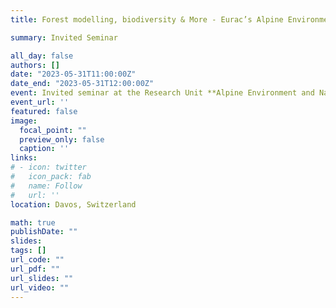 ```yaml
---
title: Forest modelling, biodiversity & More - Eurac’s Alpine Environment research in South Tyrol

summary: Invited Seminar

all_day: false
authors: []
date: "2023-05-31T11:00:00Z"
date_end: "2023-05-31T12:00:00Z"
event: Invited seminar at the Research Unit **Alpine Environment and Natural Hazards** at SLF Davos, Switzerland
event_url: ''
featured: false
image:
  focal_point: ""
  preview_only: false
  caption: ''
links:
# - icon: twitter
#   icon_pack: fab
#   name: Follow
#   url: ''
location: Davos, Switzerland

math: true
publishDate: ""
slides: 
tags: []
url_code: ""
url_pdf: ""
url_slides: ""
url_video: ""
---
```

